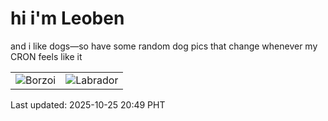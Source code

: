 # hi i'm Leoben

and i like dogs—so have some random dog pics that change whenever my CRON feels like it

|  |  |
|--------|----------|
| ![Borzoi](https://random-dog-vercel.vercel.app/api/random-borzoi?v=1761396592) | ![Labrador](https://random-dog-vercel.vercel.app/api/random-labrador?v=1761396592) |

Last updated: 2025-10-25 20:49 PHT
